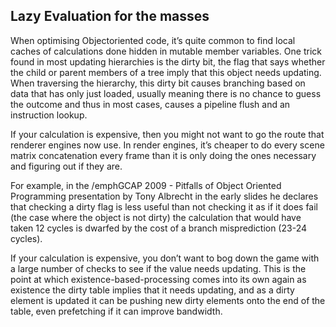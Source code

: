 Lazy Evaluation for the masses
------------------------------

When optimising Objectoriented code, it’s quite common to find local
caches of calculations done hidden in mutable member variables. One
trick found in most updating hierarchies is the dirty bit, the flag that
says whether the child or parent members of a tree imply that this
object needs updating. When traversing the hierarchy, this dirty bit
causes branching based on data that has only just loaded, usually
meaning there is no chance to guess the outcome and thus in most cases,
causes a pipeline flush and an instruction lookup.

If your calculation is expensive, then you might not want to go the
route that renderer engines now use. In render engines, it’s cheaper to
do every scene matrix concatenation every frame than it is only doing
the ones necessary and figuring out if they are.

For example, in the /emph<span>GCAP 2009 - Pitfalls of Object Oriented
Programming presentation by Tony Albrecht</span> in the early slides he
declares that checking a dirty flag is less useful than not checking it
as if it does fail (the case where the object is not dirty) the
calculation that would have taken 12 cycles is dwarfed by the cost of a
branch misprediction (23-24 cycles).

If your calculation is expensive, you don’t want to bog down the game
with a large number of checks to see if the value needs updating. This
is the point at which existence-based-processing comes into its own
again as existence the dirty table implies that it needs updating, and
as a dirty element is updated it can be pushing new dirty elements onto
the end of the table, even prefetching if it can improve bandwidth.

